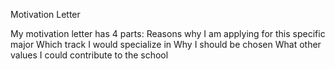 Motivation Letter

My motivation letter has 4 parts:
Reasons why I am applying for this specific major
Which track I would specialize in
Why I should be chosen
What other values I could contribute to the school
